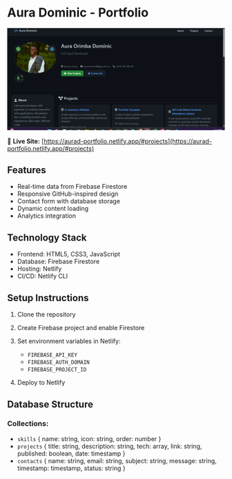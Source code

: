 # Aura Dominic - Portfolio

![GitHub-style Portfolio](Screenshot.png)

🔗 **Live Site:** [https://aurad-portfolio.netlify.app/#projects](https://aurad-portfolio.netlify.app/#projects)

## Features
- Real-time data from Firebase Firestore
- Responsive GitHub-inspired design
- Contact form with database storage
- Dynamic content loading
- Analytics integration

## Technology Stack
- Frontend: HTML5, CSS3, JavaScript
- Database: Firebase Firestore
- Hosting: Netlify
- CI/CD: Netlify CLI

## Setup Instructions

1. Clone the repository
2. Create Firebase project and enable Firestore
3. Set environment variables in Netlify:
   - `FIREBASE_API_KEY`
   - `FIREBASE_AUTH_DOMAIN`
   - `FIREBASE_PROJECT_ID`
   
4. Deploy to Netlify

## Database Structure

### Collections:
- `skills` { name: string, icon: string, order: number }
- `projects` { title: string, description: string, tech: array, link: string, published: boolean, date: timestamp }
- `contacts` { name: string, email: string, subject: string, message: string, timestamp: timestamp, status: string }

